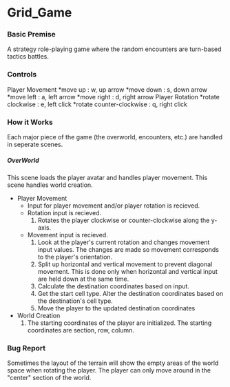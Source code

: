 # Grid_Game
### Basic Premise
A strategy role-playing game where the random encounters are turn-based tactics battles.
### Controls
Player Movement
*move up    : w, up arrow
*move down  : s, down arrow
*move left  : a, left arrow
*move right : d, right arrow
Player Rotation
*rotate clockwise         : e, left click
*rotate counter-clockwise : q, right click
### How it Works
Each major piece of the game (the overworld, encounters, etc.) are handled in seperate scenes.
##### OverWorld
This scene loads the player avatar and handles player movement. This scene handles world creation.
* Player Movement
  * Input for player movement and/or player rotation is recieved.
  * Rotation input is recieved.
    1. Rotates the player clockwise or counter-clockwise along the y-axis.
  * Movement input is recieved.
    1. Look at the player's current rotation and changes movement input values. The changes are made so movement corresponds to the player's orientation.
    2. Split up horizontal and vertical movement to prevent diagonal movement. This is done only when horizontal and vertical input are held down at the same time.
    3. Calculate the destination coordinates based on input.
    4. Get the start cell type. Alter the destination coordinates based on the destination's cell type.
    5. Move the player to the updated destination coordinates
* World Creation
  1. The starting coordinates of the player are initialized. The starting coordinates are section, row, column.

### Bug Report
Sometimes the layout of the terrain will show the empty areas of the world space when rotating the player. The player can only move around in the "center" section of the world.
